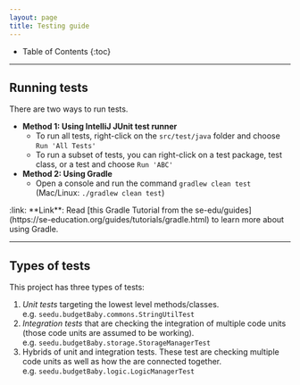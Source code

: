 ```yaml
---
layout: page
title: Testing guide
---
```


* Table of Contents
{:toc}

--------------------------------------------------------------------------------------------------------------------

## Running tests

There are two ways to run tests.

* **Method 1: Using IntelliJ JUnit test runner**
  * To run all tests, right-click on the `src/test/java` folder and choose `Run 'All Tests'`
  * To run a subset of tests, you can right-click on a test package,
    test class, or a test and choose `Run 'ABC'`
* **Method 2: Using Gradle**
  * Open a console and run the command `gradlew clean test` (Mac/Linux: `./gradlew clean test`)

<div markdown="span" class="alert alert-secondary">:link: **Link**: Read [this Gradle Tutorial from the se-edu/guides](https://se-education.org/guides/tutorials/gradle.html) to learn more about using Gradle.
</div>

--------------------------------------------------------------------------------------------------------------------

## Types of tests

This project has three types of tests:

1. *Unit tests* targeting the lowest level methods/classes.<br>
   e.g. `seedu.budgetBaby.commons.StringUtilTest`
1. *Integration tests* that are checking the integration of multiple code units (those code units are assumed to be working).<br>
   e.g. `seedu.budgetBaby.storage.StorageManagerTest`
1. Hybrids of unit and integration tests. These test are checking multiple code units as well as how the are connected together.<br>
   e.g. `seedu.budgetBaby.logic.LogicManagerTest`
